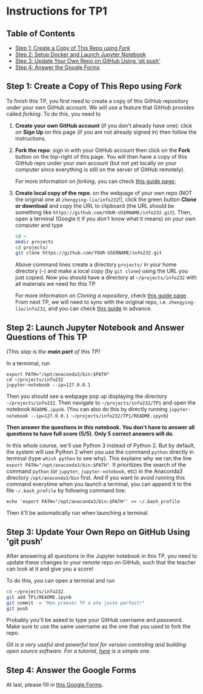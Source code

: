 Instructions for TP1
========
## Table of Contents
* [Step 1: Create a Copy of This Repo using <em>Fork</em>](#step-1-create-a-copy-of-this-repo-using-fork)
* [Step 2: Setup Docker and Launch Jupyter Notebook](#step-2-setup-docker-and-launch-jupyter-notebook)
* [Step 3: Update Your Own Repo on GitHub Using 'git push'](#step-3-update-your-own-repo-on-github-using-git-push)
* [Step 4: Answer the Google Forms](#step-4-answer-the-google-forms)

## Step 1: Create a Copy of This Repo using *Fork*
To finish this TP, you first need to create a copy of this GitHub repository under your own GitHub account. We will use a feature that GitHub provides called *forking*. To do this, you need to

1. **Create your own GitHub account** (if you don't already have one): click on **Sign Up** on this page (if you are not already signed in) then follow the instructions. 

2. **Fork the repo**: sign in with your GitHub account then click on the **Fork** button on the top-right of this page. You will then have a copy of this GitHub repo under your own account (but not yet locally on your computer since everything is still on the server of GitHub remotely). 

    For more information on *forking*, you can check [this guide page](https://help.github.com/articles/fork-a-repo/);
    
3. **Create local copy of the repo**: on the webpage of your own repo (NOT the original one at `zhengying-liu/info232`!), click the green button **Clone or download** and copy the URL to clipboard (the URL should be something like `https://github.com/YOUR-USERNAME/info232.git`). Then, open a terminal (Google it if you don't know what it means) on your own computer and type

    ```bash
    cd ~
    mkdir projects
    cd projects/
    git clone https://github.com/YOUR-USERNAME/info232.git
    ```
    
    Above command lines create a directory `projects/` in your home directory (`~`) and make a local copy (by `git clone`) using the URL you just copied. Now you should have a directory at `~/projects/info232` with all materials we need for this TP.

    For more information on *Cloning a repository*, check [this guide page](https://help.github.com/articles/cloning-a-repository/). From next TP, we will need to sync with the original repo, i.e. `zhengying-liu/info232`, and you can check [this guide](https://help.github.com/articles/fork-a-repo/#step-3-configure-git-to-sync-your-fork-with-the-original-spoon-knife-repository) in advance.

## Step 2: Launch Jupyter Notebook and Answer Questions of This TP
*(This step is the **main part** of this TP)*

In a termimal, run
```
export PATH="/opt/anaconda3/bin:$PATH"
cd ~/projects/info232
jupyter-notebook --ip=127.0.0.1 
```
Then you should see a webpage pop up displaying the directory `~/projects/info232`. Then navigate to `~/projects/info232/TP1` and open the notebook `README.ipynb`. (You can also do this by directly running `jupyter-notebook --ip=127.0.0.1 ~/projects/info232/TP1/README.ipynb`)

**Then answer the questions in this notebook. You don't have to answer all questions to have full score (5/5). Only 5 correct answers will do.**

In this whole course, we'll use Python 3 instead of Python 2. But by default, the system will use Python 2 when you use the command `python` directly in terminal (type `which python` to see why). This explains why we ran the line 
`export PATH="/opt/anaconda3/bin:$PATH"`. It prioritizes the search of the command `python` (or `jupyter`, `jupyter-notebook`, etc) in the Anaconda3 directory `/opt/anaconda3/bin` first. And if you want to avoid running this command everytime when you launch a terminal, you can append it to the file `~/.bash_profile` by following command line:
```
echo 'export PATH="/opt/anaconda3/bin:$PATH"' >> ~/.bash_profile
```
Then it'll be automatically run when launching a terminal.

## Step 3: Update Your Own Repo on GitHub Using 'git push'
After answering all questions in the Jupyter notebook in this TP, you need to update these changes to your remote repo on GitHub, such that the teacher can look at it and give you a score!

To do this, you can open a terminal and run
```bash
cd ~/projects/info232
git add TP1/README.ipynb
git commit -m "Mon premier TP a ete juste parfait!"
git push
```
Probably you'll be asked to type your GitHub username and password. Make sure to use the same username as the one that you used to fork the repo.

*Git is a very useful and powerful tool for version controling and building open source software. For a tutorial, [here](http://rogerdudler.github.io/git-guide/) is a simple one.*

## Step 4: Answer the Google Forms
At last, please fill in [this Google Forms](https://docs.google.com/forms/d/e/1FAIpQLScNHMlgRwoKqvVJGGhF-WJtpcxAxnPq_gYYLnJM2TmmaYLQhw/viewform?usp=sf_link).
